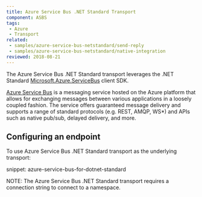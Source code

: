 ```yaml
---
title: Azure Service Bus .NET Standard Transport
component: ASBS
tags:
 - Azure
 - Transport
related:
 - samples/azure-service-bus-netstandard/send-reply
 - samples/azure-service-bus-netstandard/native-integration
reviewed: 2018-08-21
---
```


The Azure Service Bus .NET Standard transport leverages the .NET Standard [Microsoft.Azure.ServiceBus](https://www.nuget.org/packages/Microsoft.Azure.ServiceBus/) client SDK.

[Azure Service Bus](https://azure.microsoft.com/en-us/services/service-bus/) is a messaging service hosted on the Azure platform that allows for exchanging messages between various applications in a loosely coupled fashion. The service offers guaranteed message delivery and supports a range of standard protocols (e.g. REST, AMQP, WS*) and APIs such as native pub/sub, delayed delivery, and more.

## Configuring an endpoint

To use Azure Service Bus .NET Standard transport as the underlying transport:

snippet: azure-service-bus-for-dotnet-standard

NOTE: The Azure Service Bus .NET Standard transport requires a connection string to connect to a namespace.
